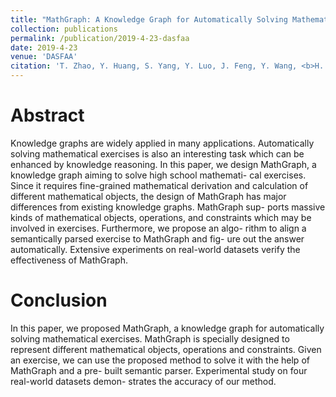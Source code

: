 ```yaml
---
title: "MathGraph: A Knowledge Graph for Automatically Solving Mathematical Exercises"
collection: publications
permalink: /publication/2019-4-23-dasfaa
date: 2019-4-23
venue: 'DASFAA'
citation: 'T. Zhao, Y. Huang, S. Yang, Y. Luo, J. Feng, Y. Wang, <b>H. Yuan</b>, etc. &quot;MathGraph: A Knowledge Graph for Automatically Solving Mathematical Exercises.&quot; In <i>DASFAA</i>, 2019. <a href="https://yuanhaitao.github.io/files/dasfaa2019.pdf">pdf</a>'
---
```


Abstract
======
   Knowledge graphs are widely applied in many applications. Automatically solving mathematical exercises is also an interesting task which can be enhanced by knowledge reasoning. In this paper, we design MathGraph, a knowledge graph aiming to solve high school mathemati- cal exercises. Since it requires fine-grained mathematical derivation and calculation of different mathematical objects, the design of MathGraph has major differences from existing knowledge graphs. MathGraph sup- ports massive kinds of mathematical objects, operations, and constraints which may be involved in exercises. Furthermore, we propose an algo- rithm to align a semantically parsed exercise to MathGraph and fig- ure out the answer automatically. Extensive experiments on real-world datasets verify the effectiveness of MathGraph.    

Conclusion
======
In this paper, we proposed MathGraph, a knowledge graph for automatically solving mathematical exercises. MathGraph is specially designed to represent different mathematical objects, operations and constraints. Given an exercise, we can use the proposed method to solve it with the help of MathGraph and a pre- built semantic parser. Experimental study on four real-world datasets demon- strates the accuracy of our method.
